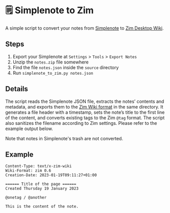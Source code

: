 # :spiral_notepad: Simplenote to Zim

A simple script to convert your notes from [Simplenote](https://simplenote.com/) to [Zim Desktop Wiki](https://zim-wiki.org/).

## Steps

1. Export your Simplenote at `Settings` > `Tools` > `Export Notes`
2. Unzip the `notes.zip` file somewhere
3. Find the file `notes.json` inside the `source` directory
4. Run `simplenote_to_zim.py notes.json`

## Details

The script reads the Simplenote JSON file, extracts the notes’ contents and metadata, and exports them to the [Zim Wiki format](https://zim-wiki.org/manual/Help/Wiki_Syntax.html) in the same directory.
It generates a file header with a timestamp, sets the note’s title to the first line of the content, and converts existing tags to the Zim `@tag` format.
The script also sanitizes the filename according to Zim settings.
Please refer to the example output below.

Note that notes in Simplenote's trash are not converted.

## Example

```
Content-Type: text/x-zim-wiki
Wiki-Format: zim 0.6
Creation-Date: 2023-01-19T09:11:27+01:00

====== Title of the page ======
Created Thursday 19 January 2023

@onetag / @another 

This is the content of the note.
```

